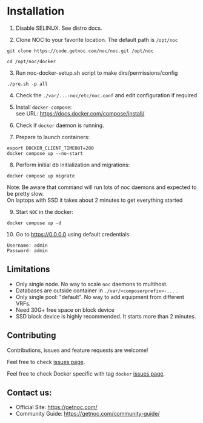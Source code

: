 # Installation

1. Disable SELINUX. See distro docs.

2. Clone NOC to your favorite location. The default path is `/opt/noc`
```
git clone https://code.getnoc.com/noc/noc.git /opt/noc

cd /opt/noc/docker
```
3. Run noc-docker-setup.sh script to make dirs/permissions/config
```
./pre.sh -p all
```

4. Check the `./var/...-noc/etc/noc.conf` and edit configuration if required

5. Install `docker-compose`:  
see URL: https://docs.docker.com/compose/install/

6. Check if `docker` daemon is running.

7. Prepare to launch containers:
```
export DOCKER_CLIENT_TIMEOUT=200
docker compose up --no-start
```

8. Perform initial db initialization and migrations:
```
docker compose up migrate
```

Note: Be aware that command will run lots of noc daemons and expected
to be pretty slow.  
On laptops with SSD it takes about 2 minutes to get everything started

9. Start `NOC` in the docker: 
```
docker compose up -d 
```

10. Go to https://0.0.0.0 using default credentials:
```
Username: admin
Password: admin
```

## Limitations

* Only single node. No way to scale `noc` daemons to multihost.
* Databases are outside container in `./var/<composerprefix>-...` . 
* Only single pool: "default". No way to add equipment from different VRFs.
* Need 30G+ free space on block device
* SSD block device is highly recommended. It starts more than 2 minutes.

## Contributing

Contributions, issues and feature requests are welcome!

Feel free to check 
[issues page](https://code.getnoc.com/noc/noc/issues/).

Feel free to check Docker specific with tag `docker` 
[issues page](https://code.getnoc.com/noc/noc/-/merge_requests?label_name%5B%5D=docker).

Contact us:
----
* Official Site: https://getnoc.com/
* Community Guide: https://getnoc.com/community-guide/
